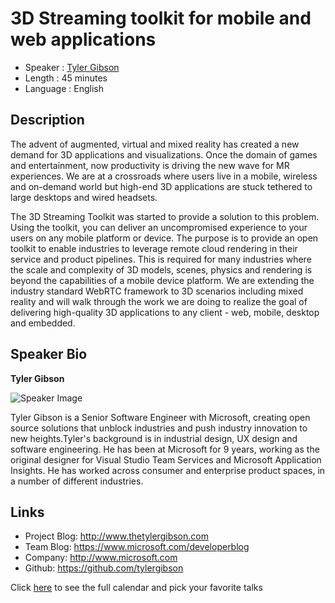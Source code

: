 3D Streaming toolkit for mobile and web applications
========================

* Speaker   : [Tyler Gibson](http://www.thetylergibson.com)
* Length    : 45 minutes
* Language  : English

Description
-----------

The advent of augmented, virtual and mixed reality has created a new demand for 3D applications and visualizations.  Once the domain of games and entertainment, now productivity is driving the new wave for MR experiences.  We are at a crossroads where users live in a mobile, wireless and on-demand world but high-end 3D applications are stuck tethered to large desktops and wired headsets.

The 3D Streaming Toolkit was started to provide a solution to this problem.  Using the toolkit, you can deliver an uncompromised experience to your users on any mobile platform or device. The purpose is to provide an open toolkit to enable industries to leverage remote cloud rendering in their service and product pipelines. This is required for many industries where the scale and complexity of 3D models, scenes, physics and rendering is beyond the capabilities of a mobile device platform. We are extending the industry standard WebRTC framework to 3D scenarios including mixed reality and will walk through the work we are doing to realize the goal of delivering high-quality 3D applications to any client - web, mobile, desktop and embedded.

Speaker Bio
-----------

**Tyler Gibson**

![Speaker Image](https://media.licdn.com/mpr/mpr/shrinknp_400_400/AAEAAQAAAAAAAAkaAAAAJDkzMWEzYTM5LTYzM2UtNGYwNC05ZmE2LWNhNmE5ZGFjMTYwYQ.jpg)

Tyler Gibson is a Senior Software Engineer with Microsoft, creating open source solutions that unblock industries and push industry innovation to new heights.Tyler's background is in industrial design, UX design and software engineering. He has been at Microsoft for 9 years, working as the original designer for Visual Studio Team Services and Microsoft Application Insights. He has worked across consumer and enterprise product spaces, in a number of different industries.

Links
-----

* Project Blog: http://www.thetylergibson.com
* Team Blog: https://www.microsoft.com/developerblog
* Company: http://www.microsoft.com
* Github: https://github.com/tylergibson

Click [here][1] to see the full calendar and pick your favorite talks

[1]: https://pixels.camp/schedule/
